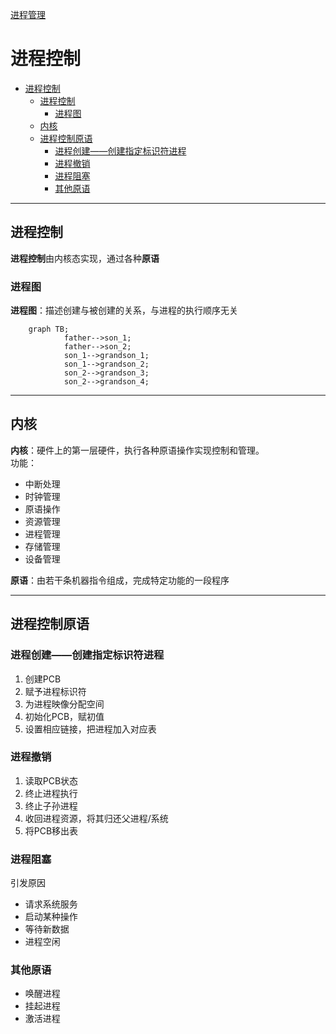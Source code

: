 [进程管理](../操作系统原理.md)
# 进程控制

<!-- TOC -->

- [进程控制](#进程控制)
  - [进程控制](#进程控制-1)
    - [进程图](#进程图)
  - [内核](#内核)
  - [进程控制原语](#进程控制原语)
    - [进程创建——创建指定标识符进程](#进程创建创建指定标识符进程)
    - [进程撤销](#进程撤销)
    - [进程阻塞](#进程阻塞)
    - [其他原语](#其他原语)

<!-- /TOC -->
---
## 进程控制
**进程控制**由内核态实现，通过各种**原语**

### 进程图
**进程图**：描述创建与被创建的关系，与进程的执行顺序无关

```mermaid
    graph TB;
            father-->son_1;
            father-->son_2;
            son_1-->grandson_1;
            son_1-->grandson_2;
            son_2-->grandson_3;
            son_2-->grandson_4;
```

---
## 内核
**内核**：硬件上的第一层硬件，执行各种原语操作实现控制和管理。  
功能：
* 中断处理
* 时钟管理
* 原语操作
* 资源管理
* 进程管理
* 存储管理
* 设备管理  
  
**原语**：由若干条机器指令组成，完成特定功能的一段程序

---
## 进程控制原语
### 进程创建——创建指定标识符进程
1. 创建PCB
2. 赋予进程标识符
3. 为进程映像分配空间
4. 初始化PCB，赋初值
5. 设置相应链接，把进程加入对应表

### 进程撤销
1. 读取PCB状态
2. 终止进程执行
3. 终止子孙进程
4. 收回进程资源，将其归还父进程/系统
5. 将PCB移出表

### 进程阻塞
引发原因
* 请求系统服务
* 启动某种操作
* 等待新数据
* 进程空闲

### 其他原语
* 唤醒进程
* 挂起进程
* 激活进程